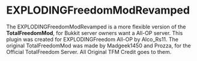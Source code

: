 # **EXPLODINGFreedomModRevamped** #

The EXPLODINGFreedomModRevamped is a more flexible version of the **TotalFreedomMod**, for Bukkit server owners want a All-OP server. This plugin was created for EXPLODINGFreedom All-OP by Alco_Rs11. The original TotalFreedomMod was made by Madgeek1450 and Prozza, for the Official TotalFreedom Server. All Original TFM Credit goes to them.
